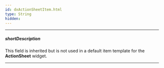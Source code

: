 ```yaml
---
id: dxActionSheetItem.html
type: String
hidden: 
---
```

---
##### shortDescription
This field is inherited but is not used in a default item template for the **ActionSheet** widget.

---

